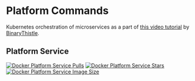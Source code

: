 # Platform Commands

Kubernetes orchestration of microservices as a part of [this video tutorial](https://www.youtube.com/watch?v=DgVjEo3OGBI&t=19601s&ab_channel=LesJackson) by [BinaryThistle](https://github.com/binarythistle).

## Platform Service

[![Docker Platform Service Pulls](https://badgen.net/docker/pulls/kishotta/platformservice?icon=docker&label=pulls)](https://hub.docker.com/r/kishotta/platformservice/)
[![Docker Platform Service Stars](https://badgen.net/docker/stars/kishotta/platformservice?icon=docker&label=stars)](https://hub.docker.com/r/kishotta/platformservice/)
[![Docker Platform Service Image Size](https://badgen.net/docker/size/kishotta/platformservice?icon=docker&label=image%20size)](https://hub.docker.com/r/kishotta/platformservice/)
